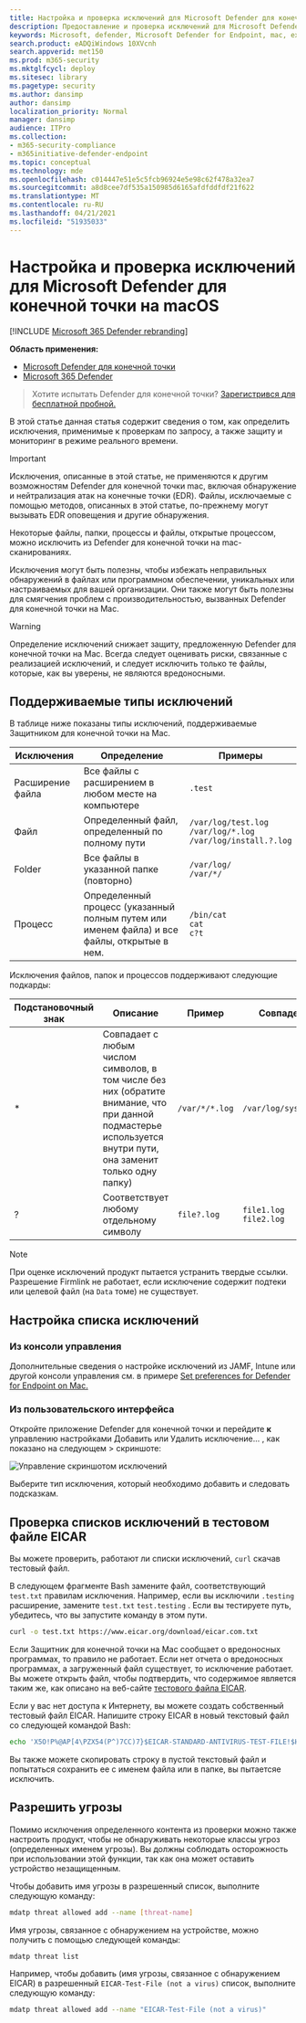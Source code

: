 ```yaml
---
title: Настройка и проверка исключений для Microsoft Defender для конечной точки на Mac
description: Предоставление и проверка исключений для Microsoft Defender для конечной точки на Mac. Исключения могут быть установлены для файлов, папок и процессов.
keywords: Microsoft, defender, Microsoft Defender for Endpoint, mac, exclusions, scans, antivirus
search.product: eADQiWindows 10XVcnh
search.appverid: met150
ms.prod: m365-security
ms.mktglfcycl: deploy
ms.sitesec: library
ms.pagetype: security
ms.author: dansimp
author: dansimp
localization_priority: Normal
manager: dansimp
audience: ITPro
ms.collection:
- m365-security-compliance
- m365initiative-defender-endpoint
ms.topic: conceptual
ms.technology: mde
ms.openlocfilehash: c014447e51e5c5fcb96924e5e98c62f478a32ea7
ms.sourcegitcommit: a8d8cee7df535a150985d6165afdfddfdf21f622
ms.translationtype: MT
ms.contentlocale: ru-RU
ms.lasthandoff: 04/21/2021
ms.locfileid: "51935033"
---
```

# <a name="configure-and-validate-exclusions-for-microsoft-defender-for-endpoint-on-macos"></a>Настройка и проверка исключений для Microsoft Defender для конечной точки на macOS

[!INCLUDE [Microsoft 365 Defender rebranding](../../includes/microsoft-defender.md)]


**Область применения:**
- [Microsoft Defender для конечной точки](https://go.microsoft.com/fwlink/p/?linkid=2154037)
- [Microsoft 365 Defender](https://go.microsoft.com/fwlink/?linkid=2118804)

> Хотите испытать Defender для конечной точки? [Зарегистрився для бесплатной пробной.](https://www.microsoft.com/microsoft-365/windows/microsoft-defender-atp?ocid=docs-wdatp-investigateip-abovefoldlink)

В этой статье данная статья содержит сведения о том, как определить исключения, применимые к проверкам по запросу, а также защиту и мониторинг в режиме реального времени.

>[!IMPORTANT]
>Исключения, описанные в этой статье, не применяются к другим возможностям Defender для конечной точки mac, включая обнаружение и нейтрализация атак на конечные точки (EDR). Файлы, исключаемые с помощью методов, описанных в этой статье, по-прежнему могут вызывать EDR оповещения и другие обнаружения.

Некоторые файлы, папки, процессы и файлы, открытые процессом, можно исключить из Defender для конечной точки на mac-сканированиях.

Исключения могут быть полезны, чтобы избежать неправильных обнаружений в файлах или программном обеспечении, уникальных или настраиваемых для вашей организации. Они также могут быть полезны для смягчения проблем с производительностью, вызванных Defender для конечной точки на Mac.

>[!WARNING]
>Определение исключений снижает защиту, предложенную Defender для конечной точки на Mac. Всегда следует оценивать риски, связанные с реализацией исключений, и следует исключить только те файлы, которые, как вы уверены, не являются вредоносными.

## <a name="supported-exclusion-types"></a>Поддерживаемые типы исключений

В таблице ниже показаны типы исключений, поддерживаемые Защитником для конечной точки на Mac.

Исключения | Определение | Примеры
---|---|---
Расширение файла | Все файлы с расширением в любом месте на компьютере | `.test`
Файл | Определенный файл, определенный по полному пути | `/var/log/test.log`<br/>`/var/log/*.log`<br/>`/var/log/install.?.log`
Folder | Все файлы в указанной папке (повторно) | `/var/log/`<br/>`/var/*/`
Процесс | Определенный процесс (указанный полным путем или именем файла) и все файлы, открытые в нем. | `/bin/cat`<br/>`cat`<br/>`c?t`

Исключения файлов, папок и процессов поддерживают следующие подкарды:

Подстановочный знак | Описание | Пример | Совпадения | Не совпадает
---|---|---|---|---
\* |    Совпадает с любым числом символов, в том числе без них (обратите внимание, что при данной подмастерье используется внутри пути, она заменит только одну папку) | `/var/*/*.log` | `/var/log/system.log` | `/var/log/nested/system.log`
? | Соответствует любому отдельному символу | `file?.log` | `file1.log`<br/>`file2.log` | `file123.log`

>[!NOTE]
>При оценке исключений продукт пытается устранить твердые ссылки. Разрешение Firmlink не работает, если исключение содержит подтеки или целевой файл (на `Data` томе) не существует.

## <a name="how-to-configure-the-list-of-exclusions"></a>Настройка списка исключений

### <a name="from-the-management-console"></a>Из консоли управления

Дополнительные сведения о настройке исключений из JAMF, Intune или другой консоли управления см. в примере [Set preferences for Defender for Endpoint on Mac.](mac-preferences.md)

### <a name="from-the-user-interface"></a>Из пользовательского интерфейса

Откройте приложение Defender для конечной точки и перейдите **к** управлению настройками Добавить или Удалить исключение... , как показано на следующем  >  скриншоте:

![Управление скриншотом исключений](images/mdatp-37-exclusions.png)

Выберите тип исключения, который необходимо добавить и следовать подсказкам.

## <a name="validate-exclusions-lists-with-the-eicar-test-file"></a>Проверка списков исключений в тестовом файле EICAR

Вы можете проверить, работают ли списки исключений, `curl` скачав тестовый файл.

В следующем фрагменте Bash замените файл, соответствующий `test.txt` правилам исключения. Например, если вы исключили `.testing` расширение, замените `test.txt` `test.testing` . Если вы тестируете путь, убедитесь, что вы запустите команду в этом пути.

```bash
curl -o test.txt https://www.eicar.org/download/eicar.com.txt
```

Если Защитник для конечной точки на Mac сообщает о вредоносных программах, то правило не работает. Если нет отчета о вредоносных программах, а загруженный файл существует, то исключение работает. Вы можете открыть файл, чтобы подтвердить, что содержимое является таким же, как описано на веб-сайте [тестового файла EICAR](http://2016.eicar.org/86-0-Intended-use.html).

Если у вас нет доступа к Интернету, вы можете создать собственный тестовый файл EICAR. Напишите строку EICAR в новый текстовый файл со следующей командой Bash:

```bash
echo 'X5O!P%@AP[4\PZX54(P^)7CC)7}$EICAR-STANDARD-ANTIVIRUS-TEST-FILE!$H+H*' > test.txt
```

Вы также можете скопировать строку в пустой текстовый файл и попытаться сохранить ее с именем файла или в папке, вы пытаетсяе исключить.

## <a name="allow-threats"></a>Разрешить угрозы

Помимо исключения определенного контента из проверки можно также настроить продукт, чтобы не обнаруживать некоторые классы угроз (определенных именем угрозы). Вы должны соблюдать осторожность при использовании этой функции, так как она может оставить устройство незащищенным.

Чтобы добавить имя угрозы в разрешенный список, выполните следующую команду:

```bash
mdatp threat allowed add --name [threat-name]
```

Имя угрозы, связанное с обнаружением на устройстве, можно получить с помощью следующей команды:

```bash
mdatp threat list
```

Например, чтобы добавить (имя угрозы, связанное с обнаружением EICAR) в разрешенный `EICAR-Test-File (not a virus)` список, выполните следующую команду:

```bash
mdatp threat allowed add --name "EICAR-Test-File (not a virus)"
```
